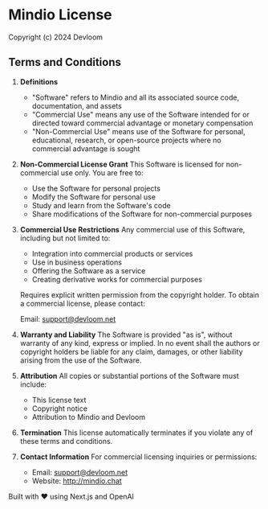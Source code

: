 # Mindio License

Copyright (c) 2024 Devloom

## Terms and Conditions

1. **Definitions**
   - "Software" refers to Mindio and all its associated source code, documentation, and assets
   - "Commercial Use" means any use of the Software intended for or directed toward commercial advantage or monetary compensation
   - "Non-Commercial Use" means use of the Software for personal, educational, research, or open-source projects where no commercial advantage is sought

2. **Non-Commercial License Grant**
   This Software is licensed for non-commercial use only. You are free to:
   - Use the Software for personal projects
   - Modify the Software for personal use
   - Study and learn from the Software's code
   - Share modifications of the Software for non-commercial purposes

3. **Commercial Use Restrictions**
   Any commercial use of this Software, including but not limited to:
   - Integration into commercial products or services
   - Use in business operations
   - Offering the Software as a service
   - Creating derivative works for commercial purposes
   
   Requires explicit written permission from the copyright holder. To obtain a commercial license, please contact:
   
   Email: support@devloom.net

4. **Warranty and Liability**
   The Software is provided "as is", without warranty of any kind, express or implied. In no event shall the authors or copyright holders be liable for any claim, damages, or other liability arising from the use of the Software.

5. **Attribution**
   All copies or substantial portions of the Software must include:
   - This license text
   - Copyright notice
   - Attribution to Mindio and Devloom

6. **Termination**
   This license automatically terminates if you violate any of these terms and conditions.

7. **Contact Information**
   For commercial licensing inquiries or permissions:
   - Email: support@devloom.net
   - Website: http://mindio.chat

Built with ❤️ using Next.js and OpenAI 